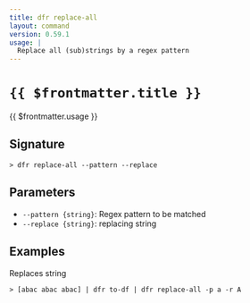 ```yaml
---
title: dfr replace-all
layout: command
version: 0.59.1
usage: |
  Replace all (sub)strings by a regex pattern
---
```


# `{{ $frontmatter.title }}`

<div style='white-space: pre-wrap;'>{{ $frontmatter.usage }}</div>

## Signature

`> dfr replace-all --pattern --replace`

## Parameters

- `--pattern {string}`: Regex pattern to be matched
- `--replace {string}`: replacing string

## Examples

Replaces string

```shell
> [abac abac abac] | dfr to-df | dfr replace-all -p a -r A
```
